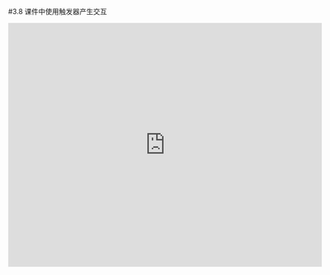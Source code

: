 #3.8 课件中使用触发器产生交互

<iframe frameborder="0" width="640" height="498" src="https://v.qq.com/iframe/player.html?vid=n0534po79s5&tiny=0&auto=0" allowfullscreen></iframe>